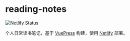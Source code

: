 # reading-notes

[![Netlify Status](https://api.netlify.com/api/v1/badges/601f1c7b-6ae3-4bd7-ab9e-ea9551a0bc90/deploy-status)](https://app.netlify.com/sites/reading-notes/deploys)

个人日常读书笔记，基于 [VuePress] 构建，使用 [Netlify] 部署。

[vuepress]: https://github.com/vuejs/vuepress
[netlify]: https://www.netlify.com/
